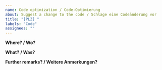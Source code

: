 ```yaml
---
name: Code optimization / Code-Optimierung
about: Suggest a change to the code / Schlage eine Codeänderung vor
title: "[PLZ] "
labels: "Code"
assignees: ""
---
```


**Where? / Wo?**

**What? / Was?**

**Further remarks? / Weitere Anmerkungen?**
